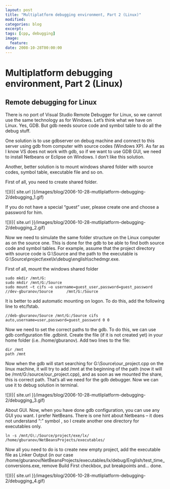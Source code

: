 ```yaml
---
layout: post
title: "Multiplatform debugging environment, Part 2 (Linux)"
modified:
categories: blog
excerpt:
tags: [cpp, debugging]
image:
  feature:
date: 2008-10-28T00:00:00
---
```

# Multiplatform debugging environment, Part 2 (Linux)

## Remote debugging for Linux

There is no port of Visual Studio Remote Debugger for Linux, so we cannot use the same technology as for Windows. Let’s think what we have on Linux. Yes, GDB. But gdb needs source code and symbol table to do all the debug stuff.

One solution is to use gdbserver on debug machine and connect to this server using gdb from computer with source codes (Windows XP). As far as I know VS does not work with gdb, so if we want to use GDB GUI, we need to install Netbeans or Eclipse on Windows. I don’t like this solution.

Another, better solution is to mount windows shared folder with source codes, symbol table, executable file and so on.

First of all, you need to create shared folder.

![]({{ site.url }}/images/blog/2006-10-28-mutliplatform-debugging-2/debugging_1.gif)

If you do not have a special “guest” user, please create one and choose a password for him.

![]({{ site.url }}/images/blog/2006-10-28-mutliplatform-debugging-2/debugging_2.gif)

Now we need to simulate the same folder structure on the Linux computer as on the source one. This is done for the gdb to be able to find both source code and symbol tables. For example, assume that the project directory with source code is G:\Source and the path to the executable is G:\Source\project\exe\lx\debug\english\schedmgr.exe.

First of all, mount the windows shared folder

```
sudo mkdir /mnt/G:
sudo mkdir /mnt/G:/Source
sudo mount –t cifs –o username=guest_user,password=guest_password     //dev-gburanov/Source      /mnt/G:/Source
```

It is better to add automatic mounting on logon. To do this, add the following line to etc/fstab.

```
//deb-gburanov/Source /mnt/G:/Source cifs auto,username=user,password=guest_password 0 0
```

Now we need to set the correct paths to the gdb. To do this, we can use gdb configuration file .gdbinit. Create the file (if it is not created yet) in your home folder (i.e. /home/gburanov). Add two lines to the file:

```
dir /mnt
path /mnt
```

Now when the gdb will start searching for G:\Source\our_project.cpp on the linux machine, it will try to add /mnt at the beginning of the path (now it will be /mnt/G:/source/our_project.cpp), and as soon as we mounted the share, this is correct path.
That’s all we need for the gdb debugger. Now we can use it to debug solution in terminal.

![]({{ site.url }}/images/blog/2006-10-28-mutliplatform-debugging-2/debugging_3.gif)

About GUI. Now, when you have done gdb configuration, you can use any GUI you want. I prefer NetBeans. There is one hint about Netbeans – it does not understand “:” symbol , so I create another one directory for executables only.

```
ln -s /mnt/G\:/Source/project/exe/lx/ /home/gburanov/NetBeansProjects/executables/
```

Now all you need to do is to create new empty project, add the executable file as Linker Output (in our case /home/gburanov/NetBeansProjects/executables/lx/debug/English/test_time_conversions.exe, remove Build First checkbox, put breakpoints and… done.

![]({{ site.url }}/images/blog/2006-10-28-mutliplatform-debugging-2/debugging_4.gif)
